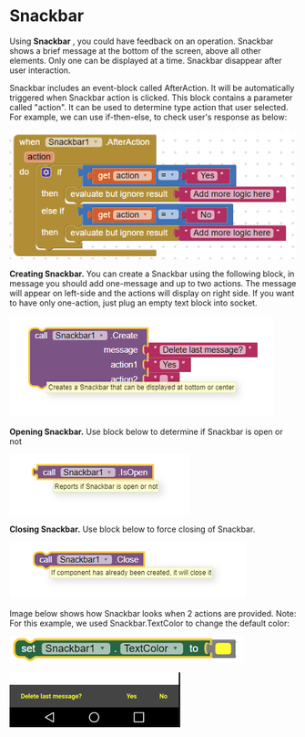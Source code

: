 # Snackbar

Using **Snackbar** , you could have feedback on  an operation. Snackbar  shows a brief message at the bottom of the screen, above all other elements. Only one can be displayed at a time. Snackbar disappear after user interaction.

Snackbar includes an event-block called AfterAction. It will be automatically triggered when Snackbar action is clicked. This block contains a parameter called "action". It can be used to determine type action that user selected. For example, we can use if-then-else, to check user's response as below:

![](../../../.gitbook/assets/image%20%2846%29.png)

**Creating Snackbar.** You can create a Snackbar using the following block, in message you should add one-message and up to two actions. The message will appear on left-side and the actions will display on right side. If you want to have only one-action, just plug an empty text block into socket.

![](../../../.gitbook/assets/image%20%2834%29.png)

**Opening Snackbar.** Use block below to determine if Snackbar is open or not

![](../../../.gitbook/assets/image%20%2867%29.png)

**Closing Snackbar.** Use block below to force closing of Snackbar. 

![](../../../.gitbook/assets/image%20%2860%29.png)

Image below shows how Snackbar looks when 2 actions are provided. Note: For this example, we used Snackbar.TextColor to change the default color:

![](../../../.gitbook/assets/image%20%2837%29.png)

![](../../../.gitbook/assets/image%20%2828%29.png)



